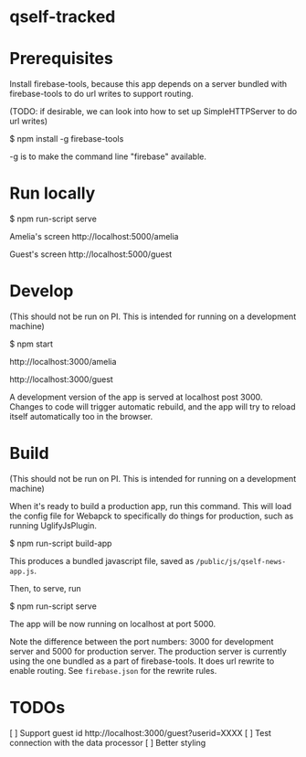 # qself-tracked

# Prerequisites

Install firebase-tools, because this app depends on a server bundled with
firebase-tools to do url writes to support routing.

(TODO: if desirable, we can look into how to set up SimpleHTTPServer to do
url writes)

$ npm install -g firebase-tools

-g is to make the command line "firebase" available.

# Run locally

$ npm run-script serve

Amelia's screen
http://localhost:5000/amelia

Guest's screen
http://localhost:5000/guest

# Develop

(This should not be run on PI. This is intended for running on a development
machine)

$ npm start

http://localhost:3000/amelia

http://localhost:3000/guest

A development version of the app is served at localhost post 3000. Changes
to code will trigger automatic rebuild, and the app will try to reload itself
automatically too in the browser.

# Build

(This should not be run on PI. This is intended for running on a development
machine)

When it's ready to build a production app, run this command. This will load
the config file for Webapck to specifically do things for production, such as
running UglifyJsPlugin.

$ npm run-script build-app

This produces a bundled javascript file, saved as `/public/js/qself-news-app.js`.

Then, to serve, run

$ npm run-script serve

The app will be now running on localhost at port 5000.

Note the difference between the port numbers: 3000 for development server and
5000 for production server. The production server is currently using the one
bundled as a part of firebase-tools. It does url rewrite to enable routing.
See `firebase.json` for the rewrite rules.


# TODOs

[ ] Support guest id http://localhost:3000/guest?userid=XXXX
[ ] Test connection with the data processor
[ ] Better styling
